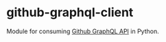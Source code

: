 # github-graphql-client
Module for consuming [Github GraphQL API](https://docs.github.com/en/graphql) in Python.
